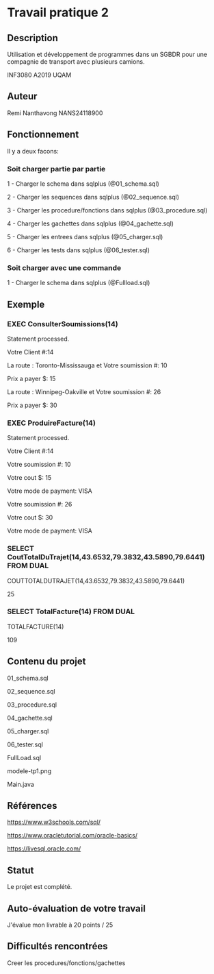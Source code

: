    # Travail pratique 2

   ## Description

   Utilisation et développement de programmes dans un SGBDR pour une compagnie de transport avec plusieurs camions.

   INF3080 A2019 UQAM

   ## Auteur

   Remi Nanthavong NANS24118900

   ## Fonctionnement
   
   Il y a deux facons: 
   
   ### Soit charger partie par partie

   1 - Charger le schema dans sqlplus (@01_schema.sql)
   
   2 - Charger les sequences dans sqlplus (@02_sequence.sql)
   
   3 - Charger les procedure/fonctions dans sqlplus (@03_procedure.sql)
   
   4 - Charger les gachettes dans sqlplus (@04_gachette.sql)
   
   5 - Charger les entrees dans sqlplus (@05_charger.sql)
   
   6 - Charger les tests dans sqlplus (@06_tester.sql)
   
   ### Soit charger avec une commande
   
   1 - Charger le schema dans sqlplus (@Fullload.sql)

   ## Exemple
   
   ### EXEC ConsulterSoumissions(14)
   
   Statement processed.
   
Votre Client #:14

La route : Toronto-Mississauga et Votre soumission #: 10

Prix a payer $: 15

La route : Winnipeg-Oakville et Votre soumission #: 26

Prix a payer $: 30


  ### EXEC ProduireFacture(14)
   
   Statement processed.
   
Votre Client #:14

Votre soumission #: 10

Votre cout $: 15

Votre mode de payment: VISA

Votre soumission #: 26

Votre cout $: 30

Votre mode de payment: VISA

 ###  SELECT CoutTotalDuTrajet(14,43.6532,79.3832,43.5890,79.6441) FROM DUAL
   
   COUTTOTALDUTRAJET(14,43.6532,79.3832,43.5890,79.6441)
   
25

 ###  SELECT TotalFacture(14) FROM DUAL
   
TOTALFACTURE(14)

109

   ## Contenu du projet

   01_schema.sql
   
   02_sequence.sql
   
   03_procedure.sql
   
   04_gachette.sql
   
   05_charger.sql
   
   06_tester.sql
   
   FullLoad.sql
   
   modele-tp1.png
   
   Main.java

   ## Références

  https://www.w3schools.com/sql/
  
  https://www.oracletutorial.com/oracle-basics/
  
  https://livesql.oracle.com/

   ## Statut

   Le projet est complété.
   
   ## Auto-évaluation de votre travail
   
   J'évalue mon livrable à 20 points / 25
   
   ## Difficultés rencontrées
   
   Creer les procedures/fonctions/gachettes
